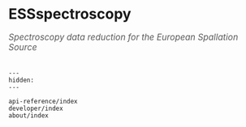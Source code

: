 # ESSspectroscopy

<span style="font-size:1.2em;font-style:italic;color:#5a5a5a">
  Spectroscopy data reduction for the European Spallation Source
  </br></br>
</span>

```{toctree}
---
hidden:
---

api-reference/index
developer/index
about/index
```
